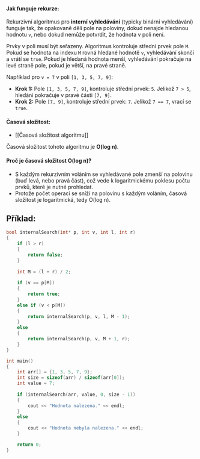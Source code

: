 #### Jak funguje rekurze:

Rekurzivní algoritmus pro **interní vyhledávání** (typicky binární vyhledávání) funguje tak, že opakovaně dělí pole na poloviny, dokud nenajde hledanou hodnotu `v`, nebo dokud nemůže potvrdit, že hodnota v poli není.

Prvky v poli musí být seřazeny. Algoritmus kontroluje střední prvek pole `M`. Pokud se hodnota na indexu `M` rovná hledané hodnotě `v`, vyhledávání skončí a vrátí se `true`. Pokud je hledaná hodnota menší, vyhledávání pokračuje na levé straně pole, pokud je větší, na pravé straně.

Například pro `v = 7` v poli `[1, 3, 5, 7, 9]`:

- **Krok 1:** Pole `[1, 3, 5, 7, 9]`, kontroluje střední prvek: `5`. Jelikož `7 > 5`, hledání pokračuje v pravé části `[7, 9]`.
- **Krok 2:** Pole `[7, 9]`, kontroluje střední prvek: `7`. Jelikož `7 == 7`, vrací se `true`.

#### Časová složitost:

- [[Časová složitost algoritmu]]

Časová složitost tohoto algoritmu je **O(log n)**.

#### Proč je časová složitost O(log n)?

- S každým rekurzivním voláním se vyhledávané pole zmenší na polovinu (buď levá, nebo pravá část), což vede k logaritmickému poklesu počtu prvků, které je nutné prohledat.
- Protože počet operací se sníží na polovinu s každým voláním, časová složitost je logaritmická, tedy O(log n).

## Příklad:

```cpp
bool internalSearch(int* p, int v, int l, int r)
{
    if (l > r)
    {
        return false;
    }
    
    int M = (l + r) / 2;
    
    if (v == p[M])
    {
        return true;
    }
    else if (v < p[M])
    {
        return internalSearch(p, v, l, M - 1);
    }
    else
    {
        return internalSearch(p, v, M + 1, r);
    }
}

int main()
{
    int arr[] = {1, 3, 5, 7, 9};
    int size = sizeof(arr) / sizeof(arr[0]);
    int value = 7;
    
    if (internalSearch(arr, value, 0, size - 1))
    {
        cout << "Hodnota nalezena." << endl;
    }
    else
    {
        cout << "Hodnota nebyla nalezena." << endl;
    }

    return 0;
}

```